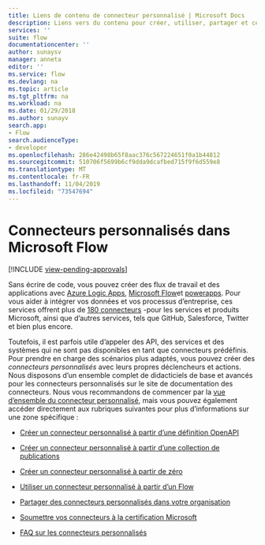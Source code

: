 ```yaml
---
title: Liens de contenu de connecteur personnalisé | Microsoft Docs
description: Liens vers du contenu pour créer, utiliser, partager et certifier des connecteurs personnalisés.
services: ''
suite: flow
documentationcenter: ''
author: sunaysv
manager: anneta
editor: ''
ms.service: flow
ms.devlang: na
ms.topic: article
ms.tgt_pltfrm: na
ms.workload: na
ms.date: 01/29/2018
ms.author: sunayv
search.app:
- Flow
search.audienceType:
- developer
ms.openlocfilehash: 286e42498b65f8aac376c567224651f0a1b44812
ms.sourcegitcommit: 510706f5699b6cf9dda9dcafbed715f9f6d559e8
ms.translationtype: MT
ms.contentlocale: fr-FR
ms.lasthandoff: 11/04/2019
ms.locfileid: "73547694"
---
```

# <a name="custom-connectors-in-microsoft-flow"></a>Connecteurs personnalisés dans Microsoft Flow
[!INCLUDE [view-pending-approvals](../includes/cc-rebrand.md)]

Sans écrire de code, vous pouvez créer des flux de travail et des applications avec [Azure Logic Apps](https://azure.microsoft.com/services/logic-apps), [Microsoft Flow](https://flow.microsoft.com)et [powerapps](https://powerapps.microsoft.com). Pour vous aider à intégrer vos données et vos processus d’entreprise, ces services offrent plus de [180 connecteurs](https://docs.microsoft.com/connectors/) -pour les services et produits Microsoft, ainsi que d’autres services, tels que GitHub, Salesforce, Twitter et bien plus encore. 

Toutefois, il est parfois utile d’appeler des API, des services et des systèmes qui ne sont pas disponibles en tant que connecteurs prédéfinis. Pour prendre en charge des scénarios plus adaptés, vous pouvez créer des *connecteurs personnalisés* avec leurs propres déclencheurs et actions. Nous disposons d’un ensemble complet de didacticiels de base et avancés pour les connecteurs personnalisés sur le site de documentation des connecteurs. Nous vous recommandons de commencer par la [vue d’ensemble du connecteur personnalisé](https://docs.microsoft.com/connectors/custom-connectors/), mais vous pouvez également accéder directement aux rubriques suivantes pour plus d’informations sur une zone spécifique :

* [Créer un connecteur personnalisé à partir d’une définition OpenAPI](https://docs.microsoft.com/connectors/custom-connectors/define-openapi-definition)

* [Créer un connecteur personnalisé à partir d’une collection de publications](https://docs.microsoft.com/connectors/custom-connectors/define-postman-collection)

* [Créer un connecteur personnalisé à partir de zéro](https://docs.microsoft.com/connectors/custom-connectors/define-blank)

* [Utiliser un connecteur personnalisé à partir d’un Flow](https://docs.microsoft.com/connectors/custom-connectors/use-custom-connector-flow)

* [Partager des connecteurs personnalisés dans votre organisation](https://docs.microsoft.com/connectors/custom-connectors/share)

* [Soumettre vos connecteurs à la certification Microsoft](https://docs.microsoft.com/connectors/custom-connectors/submit-certification)

* [FAQ sur les connecteurs personnalisés](https://docs.microsoft.com/connectors/custom-connectors/faq)
